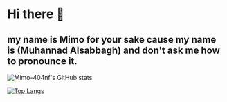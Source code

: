 # Hi there 👋
## my name is Mimo for your sake cause my name is (Muhannad Alsabbagh) and don't ask me how to pronounce it.

![Mimo-404nf's GitHub stats](https://github-readme-stats.vercel.app/api?username=mimo-404nf&show_icons=true&theme=dark)

[![Top Langs](https://github-readme-stats.vercel.app/api/top-langs/?username=mimo-404nf&exclude_repo=github-readme-stats,mimo-404nf.github.io)](https://github.com/mimo-404nf/github-readme-stats)

